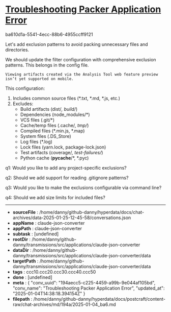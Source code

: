 # [Troubleshooting Packer Application Error](https://claude.ai/chat/194aecc5-c225-4459-a99b-9e044af105bd)

ba610d1a-5541-4ecc-88b6-4955ccff9121

 Let's add exclusion patterns to avoid packing unnecessary files and directories.

<antThinking>We should update the filter configuration with comprehensive exclusion patterns. This belongs in the config file.</antThinking>
```
Viewing artifacts created via the Analysis Tool web feature preview isn’t yet supported on mobile.
```



This configuration:

1. Includes common source files (*.txt, *.md, *.js, etc.)
2. Excludes:
   - Build artifacts (dist/*, build/*)
   - Dependencies (node_modules/*)
   - VCS files (.git/*)
   - Cache/temp files (.cache/*, tmp/*)
   - Compiled files (*.min.js, *.map)
   - System files (.DS_Store)
   - Log files (*.log)
   - Lock files (yarn.lock, package-lock.json)
   - Test artifacts (coverage/*, test-failures/*)
   - Python cache (__pycache__/*, *.pyc)

q1: Would you like to add any project-specific exclusions?

q2: Should we add support for reading .gitignore patterns?

q3: Would you like to make the exclusions configurable via command line?

q4: Should we add size limits for included files?

---

* **sourceFile** : /home/danny/github-danny/hyperdata/docs/chat-archives/data-2025-01-25-12-45-58/conversations.json
* **appName** : claude-json-converter
* **appPath** : claude-json-converter
* **subtask** : [undefined]
* **rootDir** : /home/danny/github-danny/transmissions/src/applications/claude-json-converter
* **dataDir** : /home/danny/github-danny/transmissions/src/applications/claude-json-converter/data
* **targetPath** : /home/danny/github-danny/transmissions/src/applications/claude-json-converter/data
* **tags** : ccc10.ccc20.ccc30.ccc40.ccc50
* **done** : [undefined]
* **meta** : {
  "conv_uuid": "194aecc5-c225-4459-a99b-9e044af105bd",
  "conv_name": "Troubleshooting Packer Application Error",
  "updated_at": "2025-01-04T14:38:18.394154Z"
}
* **filepath** : /home/danny/github-danny/hyperdata/docs/postcraft/content-raw/chat-archives/md/194a/2025-01-04_ba6.md